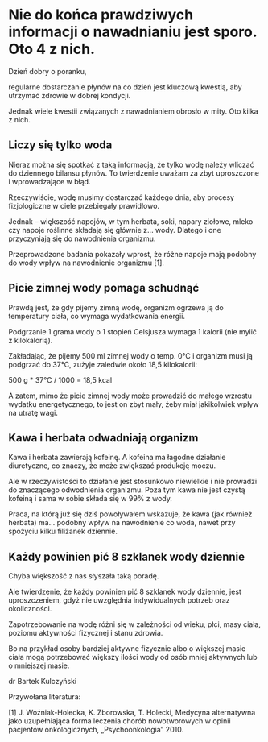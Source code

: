 # Nie do końca prawdziwych informacji o nawadnianiu jest sporo. Oto 4 z nich.

Dzień dobry o poranku,

regularne dostarczanie płynów na co dzień jest kluczową kwestią, aby utrzymać zdrowie w dobrej kondycji.

Jednak wiele kwestii związanych z nawadnianiem obrosło w mity. Oto kilka z nich.

## Liczy się tylko woda

Nieraz można się spotkać z taką informacją, że tylko wodę należy wliczać do dziennego bilansu płynów. To twierdzenie uważam za zbyt uproszczone i wprowadzające w błąd.

Rzeczywiście, wodę musimy dostarczać każdego dnia, aby procesy fizjologiczne w ciele przebiegały prawidłowo.

Jednak – większość napojów, w tym herbata, soki, napary ziołowe, mleko czy napoje roślinne składają się głównie z... wody. Dlatego i one przyczyniają się do nawodnienia organizmu.

Przeprowadzone badania pokazały wprost, że różne napoje mają podobny do wody wpływ na nawodnienie organizmu [1].

## Picie zimnej wody pomaga schudnąć

Prawdą jest, że gdy pijemy zimną wodę, organizm ogrzewa ją do temperatury ciała, co wymaga wydatkowania energii.

Podgrzanie 1 grama wody o 1 stopień Celsjusza wymaga 1 kalorii (nie mylić z kilokalorią).

Zakładając, że pijemy 500 ml zimnej wody o temp. 0℃ i organizm musi ją podgrzać do 37℃, zużyje zaledwie około 18,5 kilokalorii:

500 g * 37℃ / 1000 = 18,5 kcal

A zatem, mimo że picie zimnej wody może prowadzić do małego wzrostu wydatku energetycznego, to jest on zbyt mały, żeby miał jakikolwiek wpływ na utratę wagi.

## Kawa i herbata odwadniają organizm

Kawa i herbata zawierają kofeinę. A kofeina ma łagodne działanie diuretyczne, co znaczy, że może zwiększać produkcję moczu.

Ale w rzeczywistości to działanie jest stosunkowo niewielkie i nie prowadzi do znaczącego odwodnienia organizmu. Poza tym kawa nie jest czystą kofeiną i sama w sobie składa się w 99% z wody.

Praca, na którą już się dziś powoływałem wskazuje, że kawa (jak również herbata) ma… podobny wpływ na nawodnienie co woda, nawet przy spożyciu kilku filiżanek dziennie.

## Każdy powinien pić 8 szklanek wody dziennie

Chyba większość z nas słyszała taką poradę.

Ale twierdzenie, że każdy powinien pić 8 szklanek wody dziennie, jest uproszczeniem, gdyż nie uwzględnia indywidualnych potrzeb oraz okoliczności.

Zapotrzebowanie na wodę różni się w zależności od wieku, płci, masy ciała, poziomu aktywności fizycznej i stanu zdrowia.

Bo na przykład osoby bardziej aktywne fizycznie albo o większej masie ciała mogą potrzebować większy ilości wody od osób mniej aktywnych lub o mniejszej masie.

dr Bartek Kulczyński

Przywołana literatura:

[1] J. Woźniak-Holecka, K. Zborowska, T. Holecki, Medycyna alternatywna jako uzupełniająca forma leczenia chorób nowotworowych w opinii pacjentów onkologicznych, „Psychoonkologia” 2010.